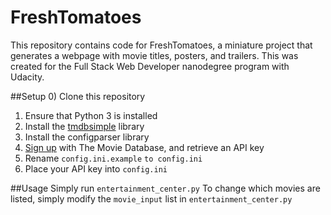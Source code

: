 # FreshTomatoes
This repository contains code for FreshTomatoes, a miniature project that generates a webpage with movie titles, posters, and trailers. This was created for the Full Stack Web Developer nanodegree program with Udacity.

##Setup
0) Clone this repository
1) Ensure that Python 3 is installed
2) Install the [tmdbsimple](https://github.com/celiao/tmdbsimple) library
4) Install the configparser library
6) [Sign up](https://www.themoviedb.org/account/signup) with The Movie Database, and retrieve an API key
5) Rename ```config.ini.example``` ```to config.ini```
6) Place your API key into ```config.ini```

##Usage
Simply run ```entertainment_center.py```
To change which movies are listed, simply modify the ```movie_input``` list in ```entertainment_center.py``` 
